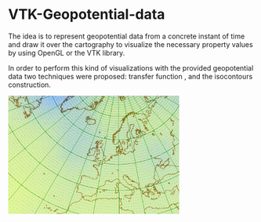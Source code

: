 # VTK-Geopotential-data

The idea is to represent geopotential data from a concrete instant of time and draw it over the cartography to visualize the necessary property values by using OpenGL or the VTK library.

In order to perform this kind of visualizations with the provided geopotential data two techniques were proposed: transfer function , and the isocontours construction.

![Example](https://raw.githubusercontent.com/franfj/VTK-Geopotential-data/master/exampleTransferFunction.PNG)
